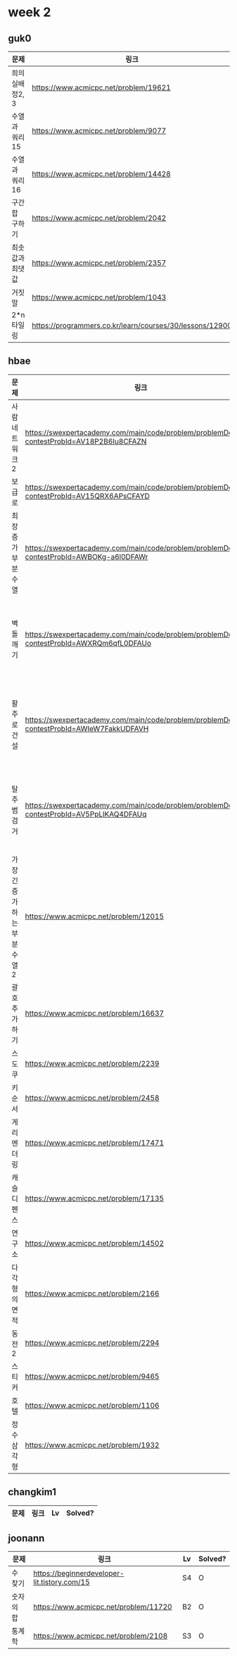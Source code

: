# week 2

## guk0
| 문제 | 링크 | Lv  | Solved? |
| --- | --- | --- | --- |
| 희의실배정2, 3 | https://www.acmicpc.net/problem/19621 | S3, S2 | O |
| 수열과 쿼리 15 | https://www.acmicpc.net/problem/9077 | G2 | X |
| 수열과 쿼리 16 | https://www.acmicpc.net/problem/14428 | G1 | X |
| 구간 합 구하기 | https://www.acmicpc.net/problem/2042 | G1 | O |
| 최솟값과 최댓값 | https://www.acmicpc.net/problem/2357 | G1 | O |
| 거짓말 | https://www.acmicpc.net/problem/1043 | G4 | X |
| 2*n 타일링 | https://programmers.co.kr/learn/courses/30/lessons/12900 | L3 | O |

## hbae 
| 문제 | 링크 | Lv  | Solved? |
| --- | --- | --- | --- |
| 사람네트워크2 | https://swexpertacademy.com/main/code/problem/problemDetail.do?contestProbId=AV18P2B6Iu8CFAZN | D6 | O |
| 보급로 | https://swexpertacademy.com/main/code/problem/problemDetail.do?contestProbId=AV15QRX6APsCFAYD | D4 | O |
| 최장증가부분수열 | https://swexpertacademy.com/main/code/problem/problemDetail.do?contestProbId=AWBOKg-a6l0DFAWr | D3 | O |
| 벽돌깨기 | https://swexpertacademy.com/main/code/problem/problemDetail.do?contestProbId=AWXRQm6qfL0DFAUo | 모의SW역량테스트 | O |
| 활주로건설 | https://swexpertacademy.com/main/code/problem/problemDetail.do?contestProbId=AWIeW7FakkUDFAVH | 모의SW역량테스트 | O |
| 탈주범검거 | https://swexpertacademy.com/main/code/problem/problemDetail.do?contestProbId=AV5PpLlKAQ4DFAUq | 모의SW역량테스트 | O |
| 가장긴증가하는부분수열2 | https://www.acmicpc.net/problem/12015 | G2 | X |
| 괄호추가하기 | https://www.acmicpc.net/problem/16637 | G3 | O |
| 스도쿠 | https://www.acmicpc.net/problem/2239 | G4 | O |
| 키순서 | https://www.acmicpc.net/problem/2458 | G4 | O |
| 게리멘더링 | https://www.acmicpc.net/problem/17471 | G4 | O |
| 캐슬디펜스 | https://www.acmicpc.net/problem/17135 | G4 | O |
| 연구소 | https://www.acmicpc.net/problem/14502 | G5 | O |
| 다각형의면적 | https://www.acmicpc.net/problem/2166 | G5 | O |
| 동전2 | https://www.acmicpc.net/problem/2294 | S1 | O |
| 스티커 | https://www.acmicpc.net/problem/9465 | S1 | O |
| 호텔 | https://www.acmicpc.net/problem/1106 | S1 | O |
| 정수삼각형 | https://www.acmicpc.net/problem/1932 | S1 | O |


## changkim1
| 문제 | 링크 | Lv  | Solved? |
| --- | --- | --- | --- |


## joonann
| 문제 | 링크 | Lv  | Solved? |
| --- | --- | --- | --- |
| 수 찾기 | https://beginnerdeveloper-lit.tistory.com/15 | S4 | O |
| 숫자의 합 | https://www.acmicpc.net/problem/11720 | B2 | O |
| 통계학 | https://www.acmicpc.net/problem/2108 | S3 | O |
